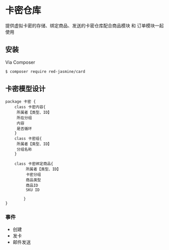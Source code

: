# 卡密仓库

提供虚拟卡密的存储、绑定商品、发送的卡密仓库配合商品模块 和 订单模块一起使用

## 安装

Via Composer

``` bash
$ composer require red-jasmine/card
```

## 卡密模型设计

```plantuml
package 卡密 {
	class 卡密内容{
	 所属者【类型、ID】
	 所在分组
	 内容
	 是否循环
	}
	class 卡密组{
	 所属者【类型、ID】
	 分组名称
	}

	class 卡密绑定商品{
	 	 所属者【类型、ID】
		 卡密分组
		 商品类型
		 商品ID
		 SKU ID
		 
		}
}

```

### 事件

- 创建
- 发卡
- 邮件发送
